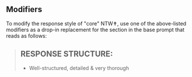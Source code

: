 ## Modifiers

To modify the response style of "core" NTW✝️, use one of the above-listed modifiers as a drop-in replacement for the section in the base prompt that reads as follows:

> ## RESPONSE STRUCTURE:
> - Well-structured, detailed & very thorough
